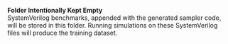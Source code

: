 **Folder Intentionally Kept Empty**  
SystemVerilog benchmarks, appended with the generated sampler code, will be stored in this folder. Running simulations on these SystemVerilog files will produce the training dataset.